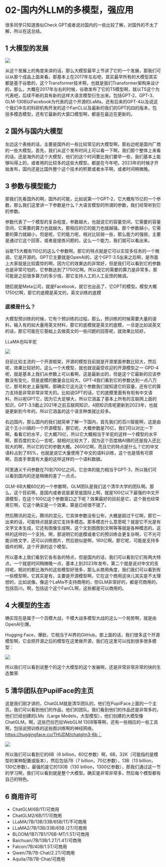 # 02-国内外LLM的多模型，强应用

很多同学只知道类似Check GPT或者说对国内的一些比较了解，对国外的不太了解，所以在这总结。

## 1 大模型的发展



![](https://javaedge-1256172393.cos.ap-shanghai.myqcloud.com/image-20240421185112380.png)

从这个发展上的角度来讲的话，那么大模型最早上节讲了它的一个发展，那我们可以从那个成品上面来看。那基本上在2017年左右吧，其实最早所有的大模型其实都是基于谷歌的，这个Transformer技术啊，也就是我们Transformer架构来设计的。那么，大概在2017年左右的时候，谷歌发布了它的T5模型啊，就以T5这个为代表吧，后续不断的具有新的这样大语言模型衍生出来。包括GPT-2、GPT-3、GLM-130B以Facebook为代表的这个开源的LaMa，还有后来的GPT-4以及说这个我们中东的科研机构开发的这个FanCL以及最新的我们的GPT的四的版本，包括多模态模型，还有它最新的大窗口模型啊，都是在最近在更新的。

## 2 国外与国内大模型

左边这个表格的话，主要是国外的一些比较常见的大模型啊，那右边呢是国内厂商的一些大模型。首先，我们从这个发布时间上可以看一下啊，我们那个整体上来看的话，还是海外的这个大模型，他们的这个时间要比我们要早一些，我们基本上能够叫得上的，或者用的比较多的这些大模型。都是在今年吧，2023年的时候才开始发布，国内还是比国外整个这个技术的积累或者水平啊，或者时间稍微晚。

## 3 参数与模型能力

那我们先看国外的啊，国外的可能，比如说第一个GPT-2，它大概有15亿的一个参数，那么我们这里讲一下参数是什么？大语言模型的所谓的参数，我们经常听到它的参数。

参数代表了一个模型的复杂程度，参数越大，也就说它的容量空间，它需要的容量空间，它需要的算力也就越大，那相应的它的能力也就越强。那个参数越小，它需要的算力就越小，但是呢，它的能力呢，相对比较弱一些，那么能力的强弱，主要是通过它这个回答，或者是提炼问题的，这么一个能力，我们就可以看出来。

谷歌T5大概有110亿的这么个参数啊，那它的特点就是它可以实现多任务的一个微调，它是开源的。GPT它主要就是OpenAI的，这个GPT-3.5出来之后啊，是市面上大家就是比较震惊的啊，因为它的效果达的非常好，但是我们可以看到它的参数也是非常可怕的，它参数达到了1750亿啊。所以说它的需要的算力是非常多，那可能是之前很多算力的多少倍，那它支持人工的人工反馈的微调。

随后就是Meta公司，就是Facebook，就它也出品了，它OPT的模型。模型大概1750亿啊，那它的底模是英文的，英文训练的底模

### 底模是什么？

大模型预训练的时候，它有个预训练的过程。那么，预训练的时候需要大量的语料，输入有的如大量用英文材料，那它的底模就是英文的底模，一旦是比如说英文的话，那它可能在它基础上去做英文的一些问题的回答呢，就效果比较好。

LLaMA也叫羊驼

![](/Users/javaedge/Downloads/IDEAProjects/java-edge-master/assets/image-20240421185738830.png)

目前比较主流的一个开源框架，开源的模型目前就是开源里面参数比较大，然后呢，效果比较好的，这么一个大模型，就也就说最受欢迎的开源模型之一 GPD-4呢，就是基本上我们从参数上可以看啊，这是最新出的，但是这个它最新的应该参数没有变化，但是底模的数量会比较大。GPT-4我们看到它的参数达到一点八万亿，那号称史上最强啊，那确实它这光这个参数我们就知道它的容量，还有它的算力支持是非常非常非常大的。比如说GPT的话，它的底模里面有有呃有中文语料，所以呢GPT它，因为它大足够大，所以它涵盖了基本上所有的互联网上面的知识，GPT-3.5截止2021年之前互联网知识，4把知识库呢更新到2023年，也就是更新到今年的。所以它涵盖的这个语言种类就比较多。

右边国内，那么国内的我们就简单了解一下国内，首先我们的百川智能啊，这是由这个王小川搞的一个开源模型，那它呢，大概参数是70亿，我们可以对比一下啊，看看它的水平，它大概70亿，所以它大概相当于羊驼的这样一个模型的水平啊，那百度的文心一言呢，就相对比较大了，因为这个百度搞AI搞的还是投入还比较大的啊，所以它的它的参数大概。2600亿啊，而且它的特点是什么？它的中文语料占到了85%，也就是说它大量使用了中文的语料训练，这个也是情有可原啊，百度手里面有大量的这样这样的一个语料数据。

阿里通义千问参数在70到700亿之间，它总体的能力相当于GPT-3，所以我们可以看到国内的还是稍微的差了一点点。

GLM-6B大概60亿的一个参数啊，GLM团队是我们这个清华大学的团队啊。那么，这个目前啊，是国内或者说是甚至是国际上啊，就是100亿以下最强的中文开源模型，在这个100亿这个参数窗口之下呢？效果最好的目前是它，这个我也经常用它啊，它这个确实是一个效果，算是已经很不错了。

然后腾讯的混元，腾讯的混元，它具体参数没有公布，大概是超过千亿啊，那它一出来的话，可能特点就是说它支持多模态。那多模态什么意思呢？就是它不光是有文字文本生成，它还有图像生成啊，这个文到图图到文啊等等就是各种模态的，这样的这样的一个支持。啊，那说明它的底模或者它的预训练会更复杂啊，它不光可能训练文字，还可以训练图片，然后貌似是啊，160亿啊。那它呢，可能是支持多插件的啊，这个开源的这个模型。

所以基本上我们看到它各有各的特点，但是国内的话，我们可以看到它们有两大特点，一个就是时间稍微晚一点，基本上到2023年发布，第二个就是说对中文的支持呢，相对的都比海外的这些模型好很多，那么从商用角度，我们我们可以看到有一些模型啊，它其实是有，主要是开源模型啊，它在这个商用这块儿其实是不太理想的，比如说像。像这个LaMa不支持商用的，但GLM非常好的，都是可商用的，包括百川。啊，包括这个这个FanCL啊，这些都是可以商用的。

## 4 大模型的生态

确实现在是属于一个百模大战，千模大战多模型大战的这么一个局势啊，就是由OpenAI引爆。

Hugging Face，爆脸，它相当于AI界的GitHub。那上面的话，我们很多这个开源模型啊，它会把开源之后的模型在这里做开源，我们在这里可以找到很多很多模型：

![](https://javaedge-1256172393.cos.ap-shanghai.myqcloud.com/image-20240421191255539.png)

所以我们可以看到说整个的这个大模型的这个发展啊，还是非常非常非常的快的生态繁荣

## 5 清华团队在PupilFace的主页

这是我们刚才讲的，ChatGLM就是清华团队的，他们在PupilFace上面的一个主页。我们可以看到他们的作品，他们的团队。我们看到他们的作品还是非常多的，他们已经创建的LMs（Large Models，大型模型），他们创建的大模型像ChatGLM。啊，这些巴拉巴拉WebGLM 130B等等啊，还有一些相应的一些工具啊，包括说预训练的这些图训练啊的神经网络。https://huggingface.co/THUDM/chatglm3-6b：

![](https://javaedge-1256172393.cos.ap-shanghai.myqcloud.com/image-20240421191449674.png)

所以我们可以看到它的6B（6 billion，60亿参数）啊，6B，32K（可能指的是模型的某种配置或版本），然后包括7B（7 billion，70亿参数），13B（13 billion，130亿参数）。最强的是它的130B（130 billion，1300亿参数），那我们通过这一节的学习啊，我们可以看到就是整个大模型。确实是非常非常多，然后每个模型都有自己的特色。

## 6  商用许可

- ChatGLM/6B/1T/可商用
- ChatGLM2/6B/1T/可商用
- LLaMA/7B/13B/33B/65B/1T/不可商用
- LLaMA2/7B/13B/33B/65B /2T/可商用
- BLOOM/1B7/7B1/176B-MT/1.5T/可商用
- Baichuan/7B/13B/1.2T/1.4T/可商用
- Falcon/7B/40B/1.5T/可商用
- Qwen/7B/7B-Chat/2.2T/可商用
- Aquila/7B/7B-Chat/可商用